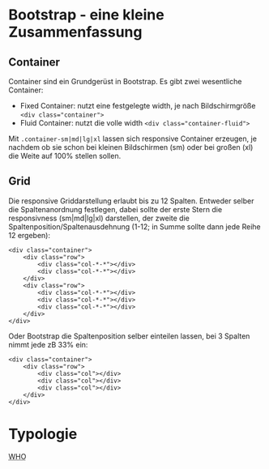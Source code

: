 # Bootstrap - eine kleine Zusammenfassung

## Container
Container sind ein Grundgerüst in Bootstrap. Es gibt zwei wesentliche Container:
+ Fixed Container: nutzt eine festgelegte width, je nach Bildschirmgröße `<div class="container">`
+ Fluid Container: nutzt die volle width `<div class="container-fluid">`

Mit `.container-sm|md|lg|xl` lassen sich responsive Container erzeugen, je nachdem ob sie schon bei kleinen Bildschirmen (sm) oder bei großen (xl) die Weite auf 100% stellen sollen.

## Grid 
Die responsive Griddarstellung erlaubt bis zu 12 Spalten.
Entweder selber die Spaltenanordnung festlegen, dabei sollte der erste Stern die responsivness (sm|md|lg|xl) darstellen, der zweite die Spaltenposition/Spaltenausdehnung (1-12; in Summe sollte dann jede Reihe 12 ergeben):

    <div class="container">
        <div class="row">
            <div class="col-*-*"></div>
            <div class="col-*-*"></div>
        </div>
        <div class="row">
            <div class="col-*-*"></div>
            <div class="col-*-*"></div>
            <div class="col-*-*"></div>
        </div>
    </div>


Oder Bootstrap die Spaltenposition selber einteilen lassen, bei 3 Spalten nimmt jede zB 33% ein:

    <div class="container">
        <div class="row">
            <div class="col"></div>
            <div class="col"></div>
            <div class="col"></div>
        </div>
    </div>

# Typologie
<abbr title="World Health Organization">WHO</abbr>